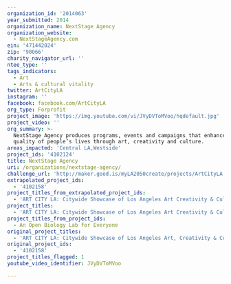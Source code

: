 ```yaml
---
organization_id: '2014063'
year_submitted: 2014
organization_name: NextStage Agency
organization_website:
  - NextStageAgency.com
ein: '471442024'
zip: '90066'
charity_navigator_url: ''
ntee_type: ''
tags_indicators:
  - Art
  - Arts & cultural vitality
twitter: ArtCityLA
instagram: ''
facebook: facebook.com/ArtCityLA
org_type: Forprofit
project_image: 'https://img.youtube.com/vi/JVyDVToMVoo/hqdefault.jpg'
project_video: ''
org_summary: >-
  NextStage Agency produces programs, events and campaigns that enhance the
  quality of people’s lives through art, creativity and culture.
areas_impacted: 'Central LA,Westside'
project_ids: '4102124'
title: NextStage Agency
uri: /organizations/nextstage-agency/
challenge_url: 'http://maker.good.is/myLA2050create/projects/ArtCityLA.html'
extrapolated_project_ids:
  - '4102158'
project_titles_from_extrapolated_project_ids:
  - 'ART CITY LA: Citywide Showcase of Los Angeles Art Creativity & Culture'
project_titles:
  - 'ART CITY LA: Citywide Showcase of Los Angeles Art Creativity & Culture'
project_titles_from_project_ids:
  - An Open Biology Lab for Everyone
original_project_titles:
  - 'ART CITY LA: Citywide Showcase of Los Angeles Art, Creativity & Culture'
original_project_ids:
  - '4102158'
project_titles_flagged: 1
youtube_video_identifier: JVyDVToMVoo

---
```

